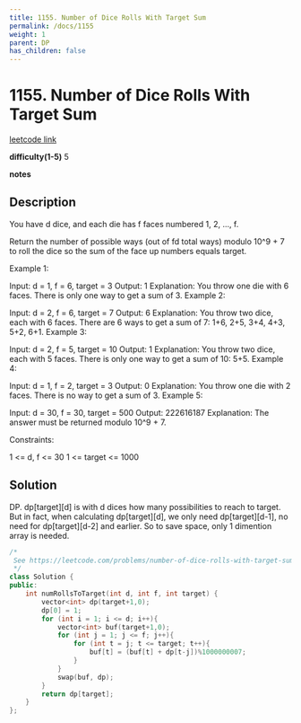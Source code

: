 ```yaml
---
title: 1155. Number of Dice Rolls With Target Sum
permalink: /docs/1155
weight: 1
parent: DP
has_children: false
---
```

# 1155. Number of Dice Rolls With Target Sum
[leetcode link](https://leetcode.com/problems/number-of-dice-rolls-with-target-sum/)

**difficulty(1-5)** 
5

**notes**   


## Description
You have d dice, and each die has f faces numbered 1, 2, ..., f.

Return the number of possible ways (out of fd total ways) modulo 10^9 + 7 to roll the dice so the sum of the face up numbers equals target.

 

Example 1:

Input: d = 1, f = 6, target = 3
Output: 1
Explanation: 
You throw one die with 6 faces.  There is only one way to get a sum of 3.
Example 2:

Input: d = 2, f = 6, target = 7
Output: 6
Explanation: 
You throw two dice, each with 6 faces.  There are 6 ways to get a sum of 7:
1+6, 2+5, 3+4, 4+3, 5+2, 6+1.
Example 3:

Input: d = 2, f = 5, target = 10
Output: 1
Explanation: 
You throw two dice, each with 5 faces.  There is only one way to get a sum of 10: 5+5.
Example 4:

Input: d = 1, f = 2, target = 3
Output: 0
Explanation: 
You throw one die with 2 faces.  There is no way to get a sum of 3.
Example 5:

Input: d = 30, f = 30, target = 500
Output: 222616187
Explanation: 
The answer must be returned modulo 10^9 + 7.
 

Constraints:

1 <= d, f <= 30
1 <= target <= 1000

## Solution
DP. dp[target][d] is with d dices how many possibilities to reach to target. 
But in fact, when calculating dp[target][d], we only need dp[target][d-1], no need for dp[target][d-2] and earlier. So to save space, only 1 dimention array is needed.

```c++
/*
 See https://leetcode.com/problems/number-of-dice-rolls-with-target-sum/discuss/355940/C%2B%2B-Coin-Change-2 
 */
class Solution {
public:
    int numRollsToTarget(int d, int f, int target) {
        vector<int> dp(target+1,0);
        dp[0] = 1;
        for (int i = 1; i <= d; i++){
            vector<int> buf(target+1,0);
            for (int j = 1; j <= f; j++){
                for (int t = j; t <= target; t++){
                    buf[t] = (buf[t] + dp[t-j])%1000000007;
                }
            }
            swap(buf, dp);
        }
        return dp[target];
    }
};
```

<!-- 
Default label
{: .label }

Blue label
{: .label .label-blue }

Stable
{: .label .label-green }

New release
{: .label .label-purple }

Coming soon
{: .label .label-yellow }

Deprecated
{: .label .label-red } -->
